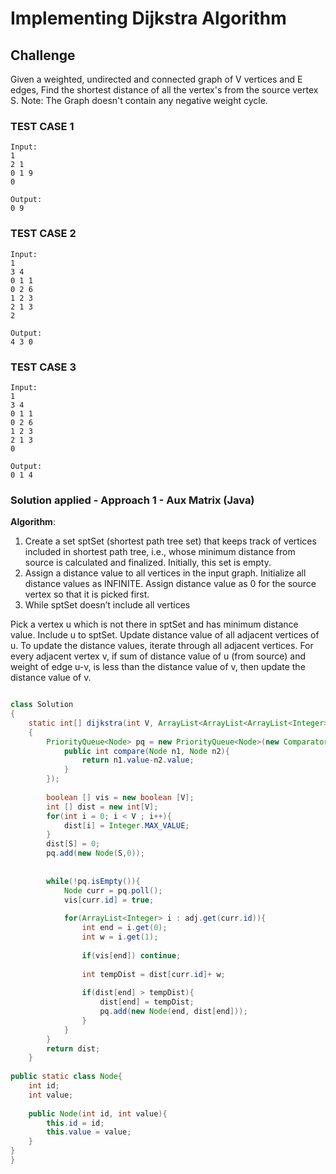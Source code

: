 # Implementing Dijkstra Algorithm

## Challenge 
Given a weighted, undirected and connected graph of V vertices and E edges, Find the shortest distance of all the vertex's from the source vertex S.
Note: The Graph doesn't contain any negative weight cycle.

### TEST CASE 1
````
Input: 
1
2 1
0 1 9
0

Output: 
0 9 
````

### TEST CASE 2
````
Input: 
1
3 4
0 1 1
0 2 6
1 2 3
2 1 3
2

Output:
4 3 0
````

### TEST CASE 3
````
Input: 
1
3 4
0 1 1
0 2 6
1 2 3
2 1 3
0

Output:
0 1 4
````


### Solution applied - Approach 1 - Aux Matrix (Java)

**Algorithm**:

1) Create a set sptSet (shortest path tree set) that keeps track of vertices included in shortest path tree, i.e., whose minimum distance from source is calculated and finalized. Initially, this set is empty. 
2) Assign a distance value to all vertices in the input graph. Initialize all distance values as INFINITE. Assign distance value as 0 for the source vertex so that it is picked first. 
3) While sptSet doesn’t include all vertices 

Pick a vertex u which is not there in sptSet and has minimum distance value. 
Include u to sptSet. 
Update distance value of all adjacent vertices of u. To update the distance values, iterate through all adjacent vertices. For every adjacent vertex v, if sum of distance value of u (from source) and weight of edge u-v, is less than the distance value of v, then update the distance value of v. 


```java

class Solution
{
    static int[] dijkstra(int V, ArrayList<ArrayList<ArrayList<Integer>>> adj, int S)
    {
        PriorityQueue<Node> pq = new PriorityQueue<Node>(new Comparator<Node> (){
            public int compare(Node n1, Node n2){
                return n1.value-n2.value;
            }
        });
        
        boolean [] vis = new boolean [V];
        int [] dist = new int[V];
        for(int i = 0; i < V ; i++){
            dist[i] = Integer.MAX_VALUE;
        }
        dist[S] = 0;
        pq.add(new Node(S,0));
        
        
        while(!pq.isEmpty()){
            Node curr = pq.poll();
            vis[curr.id] = true;
            
            for(ArrayList<Integer> i : adj.get(curr.id)){
                int end = i.get(0);
                int w = i.get(1);
              
                if(vis[end]) continue;
                
                int tempDist = dist[curr.id]+ w;
                
                if(dist[end] > tempDist){
                    dist[end] = tempDist;
                    pq.add(new Node(end, dist[end]));
                }
            }
        }
		return dist;
    }
    
public static class Node{
    int id;
    int value;
    
    public Node(int id, int value){
        this.id = id;
        this.value = value;
    }
}
}

```

